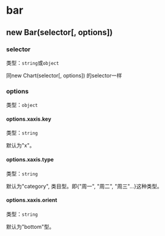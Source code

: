 # bar

## new Bar(selector[, options])

### selector
类型：`string`或`object`

同new Chart(selector[, options]) 的selector一样

### options
类型：`object`

#### options.xaxis.key
类型：`string`

默认为"x"。

#### options.xaxis.type
类型：`string`

默认为"category", 类目型。即{"周一", "周二", "周三"...}这种类型。

#### options.xaxis.orient
类型：`string`

默认为"bottom"型。

